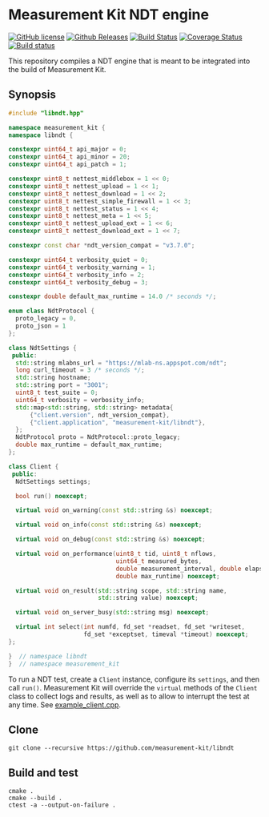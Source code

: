 # Measurement Kit NDT engine

[![GitHub license](https://img.shields.io/github/license/measurement-kit/libndt.svg)](https://raw.githubusercontent.com/measurement-kit/libndt/master/LICENSE) [![Github Releases](https://img.shields.io/github/release/measurement-kit/libndt.svg)](https://github.com/measurement-kit/libndt/releases) [![Build Status](https://img.shields.io/travis/measurement-kit/libndt/master.svg)](https://travis-ci.org/measurement-kit/libndt) [![Coverage Status](https://img.shields.io/coveralls/measurement-kit/libndt/master.svg)](https://coveralls.io/github/measurement-kit/libndt?branch=master) [![Build status](https://img.shields.io/appveyor/ci/bassosimone/libndt/master.svg)](https://ci.appveyor.com/project/bassosimone/libndt/branch/master)

This repository compiles a NDT engine that is meant to be integrated into
the build of Measurement Kit.

## Synopsis

```C++
#include "libndt.hpp"

namespace measurement_kit {
namespace libndt {

constexpr uint64_t api_major = 0;
constexpr uint64_t api_minor = 20;
constexpr uint64_t api_patch = 1;

constexpr uint8_t nettest_middlebox = 1 << 0;
constexpr uint8_t nettest_upload = 1 << 1;
constexpr uint8_t nettest_download = 1 << 2;
constexpr uint8_t nettest_simple_firewall = 1 << 3;
constexpr uint8_t nettest_status = 1 << 4;
constexpr uint8_t nettest_meta = 1 << 5;
constexpr uint8_t nettest_upload_ext = 1 << 6;
constexpr uint8_t nettest_download_ext = 1 << 7;

constexpr const char *ndt_version_compat = "v3.7.0";

constexpr uint64_t verbosity_quiet = 0;
constexpr uint64_t verbosity_warning = 1;
constexpr uint64_t verbosity_info = 2;
constexpr uint64_t verbosity_debug = 3;

constexpr double default_max_runtime = 14.0 /* seconds */;

enum class NdtProtocol {
  proto_legacy = 0,
  proto_json = 1
};

class NdtSettings {
 public:
  std::string mlabns_url = "https://mlab-ns.appspot.com/ndt";
  long curl_timeout = 3 /* seconds */;
  std::string hostname;
  std::string port = "3001";
  uint8_t test_suite = 0;
  uint64_t verbosity = verbosity_info;
  std::map<std::string, std::string> metadata{
      {"client.version", ndt_version_compat},
      {"client.application", "measurement-kit/libndt"},
  };
  NdtProtocol proto = NdtProtocol::proto_legacy;
  double max_runtime = default_max_runtime;
};

class Client {
 public:
  NdtSettings settings;

  bool run() noexcept;

  virtual void on_warning(const std::string &s) noexcept;

  virtual void on_info(const std::string &s) noexcept;

  virtual void on_debug(const std::string &s) noexcept;

  virtual void on_performance(uint8_t tid, uint8_t nflows,
                              uint64_t measured_bytes,
                              double measurement_interval, double elapsed,
                              double max_runtime) noexcept;

  virtual void on_result(std::string scope, std::string name,
                         std::string value) noexcept;

  virtual void on_server_busy(std::string msg) noexcept;

  virtual int select(int numfd, fd_set *readset, fd_set *writeset,
                     fd_set *exceptset, timeval *timeout) noexcept;
};

}  // namespace libndt
}  // namespace measurement_kit
```

To run a NDT test, create a `Client` instance, configure its `settings`, and
then call `run()`. Measurement Kit will override the `virtual` methods of the
`Client` class to collect logs and results, as well as to allow to interrupt
the test at any time. See [example_client.cpp](example_client.cpp).

## Clone

```
git clone --recursive https://github.com/measurement-kit/libndt
```

## Build and test

```
cmake .
cmake --build .
ctest -a --output-on-failure .
```
